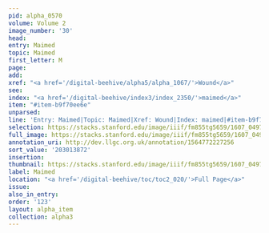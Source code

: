 ```yaml
---
pid: alpha_0570
volume: Volume 2
image_number: '30'
head:
entry: Maimed
topic: Maimed
first_letter: M
page:
add:
xref: "<a href='/digital-beehive/alpha5/alpha_1067/'>Wound</a>"
see:
index: "<a href='/digital-beehive/index3/index_2350/'>maimed</a>"
item: "#item-b9f70ee6e"
unparsed:
line: 'Entry: Maimed|Topic: Maimed|Xref: Wound|Index: maimed|#item-b9f70ee6e'
selection: https://stacks.stanford.edu/image/iiif/fm855tg5659/1607_0497/731,3872,2974,394/full/0/default.jpg
full_image: https://stacks.stanford.edu/image/iiif/fm855tg5659/1607_0497/full/full/0/default.jpg
annotation_uri: http://dev.llgc.org.uk/annotation/1564772227256
sort_value: '203013872'
insertion:
thumbnail: https://stacks.stanford.edu/image/iiif/fm855tg5659/1607_0497/731,3872,600,180/250,/0/default.jpg
label: Maimed
location: "<a href='/digital-beehive/toc/toc2_020/'>Full Page</a>"
issue:
also_in_entry:
order: '123'
layout: alpha_item
collection: alpha3
---
```

